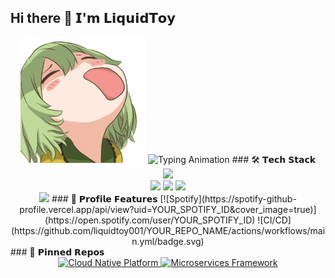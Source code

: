 ## Hi there 👋 𝗜'𝗺 𝗟𝗶𝗾𝘂𝗶𝗱𝗧𝗼𝘆 
<div align="center">
  <!-- 动态头像与标题 -->
  <img src="./assets/profile.gif" width="200" alt="3D Avatar">
  <img src="https://readme-typing-svg.demolab.com?font=Fira+Code&pause=1000&color=58A6FF&width=435&lines=Arknights The best;明日方舟YYDS;10%2B+years+coding" alt="Typing Animation" />
  ### 🛠️ 𝗧𝗲𝗰𝗵 𝗦𝘁𝗮𝗰𝗸
  <!-- 技术栈分模块展示 -->
  <div align="center">
    <img src="https://skillicons.dev/icons?i=java,py,php,html,css,js,ts,react,spring,kubernetes,docker,aws,linux,git,postgres,redis,grafana&perline=9" />
  </div>
  <!-- GitHub统计矩阵 -->
  <div align="center">
    <img height="165" src="https://github-readme-stats.vercel.app/api?username=liquidtoy001&show_icons=true&theme=vision-friendly-dark&hide_border=true&count_private=true" />
    <img height="165" src="https://github-readme-stats.vercel.app/api/top-langs/?username=liquidtoy001&layout=compact&theme=vision-friendly-dark&hide_border=true" />
    <img height="165" src="https://github-readme-streak-stats.herokuapp.com/?user=liquidtoy001&theme=vision-friendly-dark&hide_border=true" />
  </div>
  <!-- 动态贡献图 -->
  <img src="https://github-readme-activity-graph.vercel.app/graph?username=liquidtoy001&theme=react-dark&bg_color=0D1117&hide_border=true" />
  ### 🎯 𝗣𝗿𝗼𝗳𝗶𝗹𝗲 𝗙𝗲𝗮𝘁𝘂𝗿𝗲𝘀
  <!-- 功能徽章墙 -->
  [![Spotify](https://spotify-github-profile.vercel.app/api/view?uid=YOUR_SPOTIFY_ID&cover_image=true)](https://open.spotify.com/user/YOUR_SPOTIFY_ID)
  ![CI/CD](https://github.com/liquidtoy001/YOUR_REPO_NAME/actions/workflows/main.yml/badge.svg)
</div>
### 📌 𝗣𝗶𝗻𝗻𝗲𝗱 𝗥𝗲𝗽𝗼𝘀
<!-- 置顶项目展示 -->
<div align="center">
  <a href="https://github.com/liquidtoy001/REPO1">
    <img src="./assets/project1.png" width="45%" alt="Cloud Native Platform">
  </a>
  <a href="https://github.com/liquidtoy001/REPO2">
    <img src="./assets/project2.png" width="45%" alt="Microservices Framework">
  </a>
</div>
